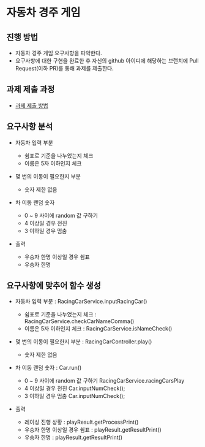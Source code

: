 # 자동차 경주 게임
## 진행 방법
* 자동차 경주 게임 요구사항을 파악한다.
* 요구사항에 대한 구현을 완료한 후 자신의 github 아이디에 해당하는 브랜치에 Pull Request(이하 PR)를 통해 과제를 제출한다.

## 과제 제출 과정
* [과제 제출 방법](https://github.com/next-step/nextstep-docs/tree/master/precourse)

## 요구사항 분석
* 자동차 입력 부분
  * 쉼표로 기준을 나누었는지 체크
  * 이름은 5자 이하인지 체크

* 몇 번의 이동이 필요한지 부분
  * 숫자 제한 없음

* 차 이동 랜덤 숫자
  * 0 ~ 9 사이에 random 값 구하기
  * 4 이상일 경우 전진
  * 3 이하일 경우 멈춤

* 출력
  * 우승자 한명 이상일 경우 쉼표
  * 우승자 한명

## 요구사항에 맞추어 함수 생성
* 자동차 입력 부분 : RacingCarService.inputRacingCar()
  * 쉼표로 기준을 나누었는지 체크 : RacingCarService.checkCarNameComma()
  * 이름은 5자 이하인지 체크 : RacingCarService.isNameCheck()
  
* 몇 번의 이동이 필요한지 부분 : RacingCarController.play()
  * 숫자 제한 없음

* 차 이동 랜덤 숫자 : Car.run()
  * 0 ~ 9 사이에 random 값 구하기 RacingCarService.racingCarsPlay
  * 4 이상일 경우 전진  Car.inputNumCheck();
  * 3 이하일 경우 멈춤  Car.inputNumCheck();

* 출력
  * 레이싱 진행 상황 : playResult.getProcessPrint() 
  * 우승자 한명 이상일 경우 쉼표 : playResult.getResultPrint()
  * 우승자 한명 : playResult.getResultPrint()

